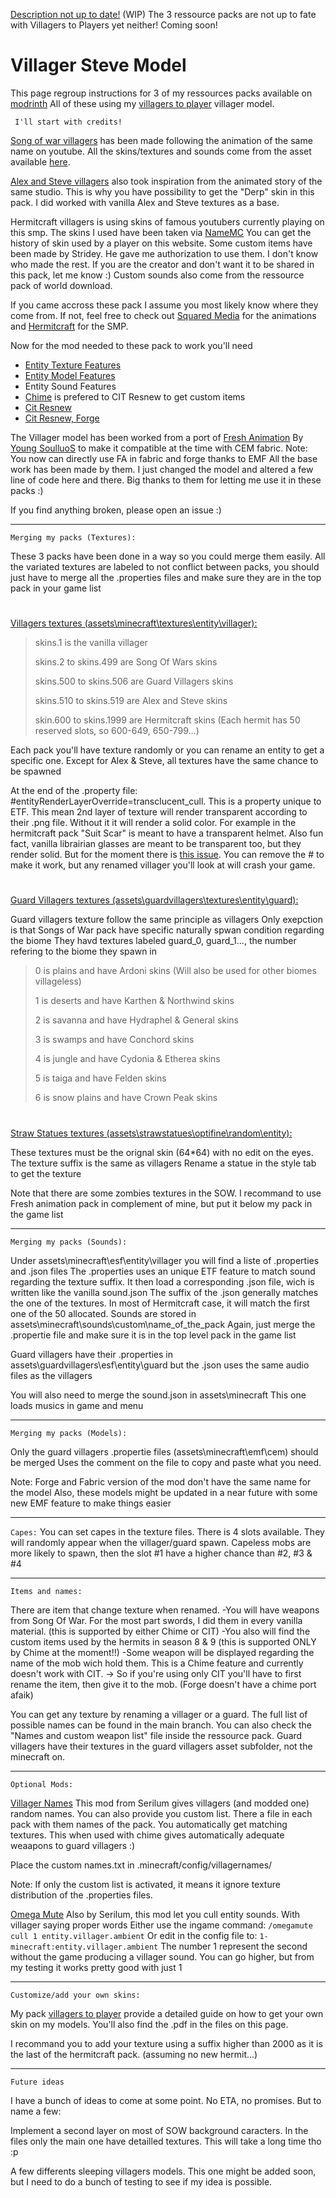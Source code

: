 <ins>Description not up to date!</ins> (WIP)
The 3 ressource packs are not up to fate with Villagers to Players yet neither!
Coming soon!









# Villager Steve Model

This page regroup instructions for 3 of my ressources packs available on [modrinth](https://modrinth.com/user/SebSemos) All of these using my [villagers to player](https://modrinth.com/resourcepack/villagers-to-player) villager model.


` I'll start with credits!`

[Song of war villagers](https://modrinth.com/resourcepack/songs-of-war-villagers) has been made following the animation of the same name on youtube. All the skins/textures and sounds come from the asset available [here](https://archive.blackplasma.xyz/songs-of-war/).

[Alex and Steve villagers](https://www.planetminecraft.com/texture-pack/alex-and-steve-villagers/) also took inspiration from the animated story of the same studio. This is why you have possibility to get the "Derp" skin in this pack. I did worked with vanilla Alex and Steve textures as a base. 

Hermitcraft villagers is using skins of famous youtubers currently playing on this smp. The skins I used have been taken via [NameMC](https://fr.namemc.com/) You can get the history of skin used by a player on this website.
Some custom items have been made by Stridey. He gave me authorization to use them. I don't know who made the rest. If you are the creator and don't want it to be shared in this pack, let me know :)
Custom sounds also come from the ressource pack of world download.

If you came accross these pack I assume you most likely know where they come from. If not, feel free to check out [Squared Media](https://www.youtube.com/@SquaredMediaAnimations) for the animations and [Hermitcraft](https://hermitcraft.com/) for the SMP.

Now for the mod needed to these pack to work you'll need
- [Entity Texture Features](https://modrinth.com/mod/entitytexturefeatures)
- [Entity Model Features](https://modrinth.com/mod/entity-model-features)
- Entity Sound Features
- [Chime](https://www.curseforge.com/minecraft/mc-mods/chime-fabric) is prefered to CIT Resnew to get custom items
- [Cit Resnew](https://modrinth.com/mod/cit-resewn)
- [Cit Resnew, Forge](https://www.curseforge.com/minecraft/mc-mods/forge-cit)


The Villager model has been worked from a port of [Fresh Animation](https://www.curseforge.com/minecraft/texture-packs/fresh-animations) By [Young SoulluoS](https://github.com/YoungSoulluoS/Fresh-Animations_cem_Fork) to make it compatible at the time with CEM fabric. Note: You now can directly use FA in fabric and forge thanks to EMF
All the base work has been made by them. I just changed the model and altered a few line of code here and there. Big thanks to them for letting me use it in these packs :)

If you find anything broken, please open an issue :)



____________________________________________________________________________________________________________________________________________________________
`Merging my packs (Textures):`


These 3 packs have been done in a way so you could merge them easily. All the variated textures are labeled to not conflict between packs, you should just have to merge  all the .properties files and make sure they are in the top pack in your game list

#
<ins>Villagers textures (assets\minecraft\textures\entity\villager):</ins>
> skins.1 is the vanilla villager
> 
> skins.2 to skins.499 are Song Of Wars skins
> 
> skins.500 to skins.506 are Guard Villagers skins
> 
> skins.510 to skins.519 are Alex and Steve skins
> 
> skin.600 to skins.1999 are Hermitcraft skins (Each hermit has 50 reserved slots, so 600-649, 650-799...)

Each pack you'll have texture randomly or you can rename an entity to get a specific one. Except for Alex & Steve, all textures have the same chance to be spawned

At the end of the .property file: #entityRenderLayerOverride=transclucent_cull.
This is a property unique to ETF. This mean 2nd layer of texture will render transparent according to their .png file. Without it it will render a solid color.
For example in the hermitcraft pack "Suit Scar" is meant to have a transparent helmet. Also fun fact, vanilla librairian glasses are meant to be transparent too, but they render solid.
But for the moment there is [this issue](https://github.com/Traben-0/Entity_Texture_Features/issues/254). You can remove the # to make it work, but any renamed villager you'll look at will crash your game.


#
<ins>Guard Villagers textures (assets\guardvillagers\textures\entity\guard):</ins>

Guard villagers texture follow the same principle as villagers
Only exepction is that Songs of War pack have specific naturally spwan condition regarding the biome
They havd textures labeled guard_0, guard_1..., the number refering to the biome they spawn in
>0 is plains and have Ardoni skins (Will also be used for other biomes villageless)
>
>1 is deserts and have Karthen & Northwind skins
>
>2 is savanna and have Hydraphel & General skins
>
>3 is swamps and have Conchord skins
>
>4 is jungle and have Cydonia & Etherea skins
>
>5 is taiga and have Felden skins
>
>6 is snow plains and have Crown Peak skins

#
<ins>Straw Statues textures (assets\strawstatues\optifine\random\entity):</ins>

These textures must be the orignal skin (64*64) with no edit on the eyes. The texture suffix is the same as villagers
Rename a statue in the style tab to get the texture



Note that there are some zombies textures in the SOW. 
I recommand to use Fresh animation pack in complement of mine, but put it below my pack in the game list


____________________________________________________________________________________________________________________________________________________________
`Merging my packs (Sounds):`

Under assets\minecraft\esf\entity\villager you will find a liste of .properties and .json files
The .properties uses an unique ETF feature to match sound regarding the texture suffix. It then load a corresponding .json file, wich is written like the vanilla sound.json
The suffix of the .json generally matches the one of the textures. In most of Hermitcraft case, it will match the first one of the 50 allocated.
Sounds are stored in assets\minecraft\sounds\custom\name_of_the_pack
Again, just merge the .propertie file and make sure it is in the top level pack in the game list

Guard villagers have their .properties in assets\guardvillagers\esf\entity\guard but the .json uses the same audio files as the villagers

You will also need to merge the sound.json in assets\minecraft
This one loads musics in game and menu


____________________________________________________________________________________________________________________________________________________________
`Merging my packs (Models):`

Only the guard villagers .propertie files (assets\minecraft\emf\cem) should be merged
Uses the comment on the file to copy and paste what you need.

Note: Forge and Fabric version of the mod don't have the same name for the model
Also, these models might be updated in a near future with some new EMF feature to make things easier


____________________________________________________________________________________________________________________________________________________________
`Capes:`
You can set capes in the texture files. There is 4 slots available. They will randomly appear when the villager/guard spawn.
Capeless mobs are more likely to spawn, then the slot #1 have a higher chance than #2, #3 & #4

____________________________________________________________________________________________________________________________________________________________
`Items and names:`

There are  item that change texture when renamed.
  -You will have weapons from Song Of War. For the most part swords, I did them in every vanilla material. (this is supported by either Chime or CIT)
  -You also will find the custom items used by the hermits in season 8 & 9 (this is supported ONLY by Chime at the moment!!) 
  -Some weapon will be displayed regarding the name of the mob wich hold them. This is a Chime feature and currently doesn't work with CIT.
          -> So if you're using only CIT you'll have to first rename the item, then give it to the mob. (Forge doesn't have a chime port afaik)
      
You can get any texture by renaming a villager or a guard. The full list of possible names can be found in the main branch. You can also check the "Names and custom weapon list" file inside the ressource pack. Guard villagers have their textures in the guard villagers asset subfolder, not the minecraft on.

____________________________________________________________________________________________________________________________________________________________

`Optional Mods:`

[Villager Names](https://modrinth.com/mod/villager-names-serilum) This mod from Serilum gives villagers (and modded one) random names. You can also provide you custom list. There a file in each pack with them names of the pack. You automatically get matching textures. This when used with chime gives automatically adequate weaapons to guard villagers :) 

Place the custom names.txt in .minecraft/config/villagernames/

Note: If only the custom list is activated, it means it ignore texture distribution of the .properties files. 


[Omega Mute](https://modrinth.com/mod/omega-mute) Also by Serilum, this mod let you cull entity sounds. With villager saying proper words
Either use the ingame command: `/omegamute cull 1 entity.villager.ambient`
Or edit in the config file to: `1-minecraft:entity.villager.ambient`
The number 1 represent the second without the game producing a villager sound. You can go higher, but from my testing it works pretty good with just 1


____________________________________________________________________________________________________________________________________________________________
`Customize/add your own skins:`

My pack [villagers to player](https://modrinth.com/resourcepack/villagers-to-player) provide a detailed guide on how to get your own skin on my models.
You'll also find the .pdf in the files on this page.

I recommand you to add your texture using a suffix higher than 2000 as it is the last of the hermitcraft pack. (assuming no new hermit...)


____________________________________________________________________________________________________________________________________________________________
`Future ideas`

I have a bunch of ideas to come at some point. No ETA, no promises. But to name a few:

Implement a second layer on most of SOW background caracters. In the files only the main one have detailled textures. This will take a long time tho :p 

A few differents sleeping villagers models. This one might be added soon, but I need to do a bunch of testing to see if my idea is possible.
